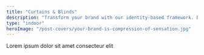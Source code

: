 ```yaml
---
title: "Curtains & Blinds"
description: "Transform your brand with our identity-based framework. Boost success, develop clear customer avatars, and navigate market complexities. Start now!"
type: "indoor"
heroImage: "/post-covers/your-brand-is-compression-of-sensation.jpg"
---
```



Lorem ipsum dolor sit amet consecteur elit